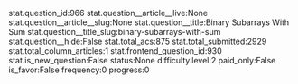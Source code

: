 stat.question_id:966
stat.question__article__live:None
stat.question__article__slug:None
stat.question__title:Binary Subarrays With Sum
stat.question__title_slug:binary-subarrays-with-sum
stat.question__hide:False
stat.total_acs:875
stat.total_submitted:2929
stat.total_column_articles:1
stat.frontend_question_id:930
stat.is_new_question:False
status:None
difficulty.level:2
paid_only:False
is_favor:False
frequency:0
progress:0
